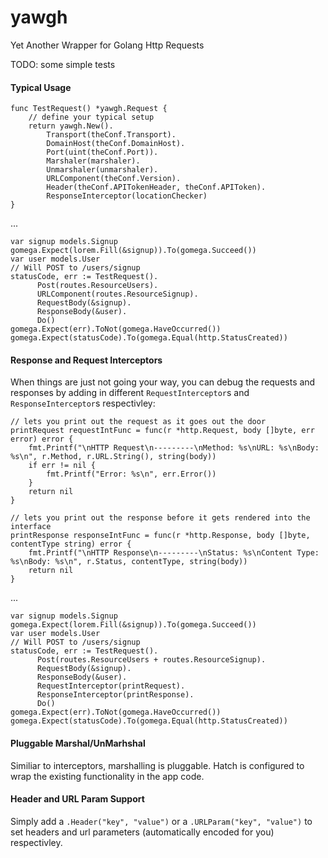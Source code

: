 # yawgh
Yet Another Wrapper for Golang Http Requests

TODO: some simple tests

#### Typical Usage ####

```
func TestRequest() *yawgh.Request {
	// define your typical setup
	return yawgh.New().
		Transport(theConf.Transport).
		DomainHost(theConf.DomainHost).
		Port(uint(theConf.Port)).
		Marshaler(marshaler).
		Unmarshaler(unmarshaler).
		URLComponent(theConf.Version).
		Header(theConf.APITokenHeader, theConf.APIToken).
		ResponseInterceptor(locationChecker)
}
```
...

```
var signup models.Signup
gomega.Expect(lorem.Fill(&signup)).To(gomega.Succeed())
var user models.User
// Will POST to /users/signup
statusCode, err := TestRequest().
      Post(routes.ResourceUsers).
      URLComponent(routes.ResourceSignup).
      RequestBody(&signup).
      ResponseBody(&user).
      Do()
gomega.Expect(err).ToNot(gomega.HaveOccurred())
gomega.Expect(statusCode).To(gomega.Equal(http.StatusCreated))
```

#### Response and Request Interceptors ####

When things are just not going your way, you can debug the requests and responses by adding in different `RequestInterceptor`s and `ResponseInterceptor`s respectivley:

```
// lets you print out the request as it goes out the door
printRequest requestIntFunc = func(r *http.Request, body []byte, err error) error {
	fmt.Printf("\nHTTP Request\n---------\nMethod: %s\nURL: %s\nBody: %s\n", r.Method, r.URL.String(), string(body))
	if err != nil {
		fmt.Printf("Error: %s\n", err.Error())
	}
	return nil
}

// lets you print out the response before it gets rendered into the interface
printResponse responseIntFunc = func(r *http.Response, body []byte, contentType string) error {
	fmt.Printf("\nHTTP Response\n---------\nStatus: %s\nContent Type: %s\nBody: %s\n", r.Status, contentType, string(body))
	return nil
}
```
...
```
var signup models.Signup
gomega.Expect(lorem.Fill(&signup)).To(gomega.Succeed())
var user models.User
// Will POST to /users/signup
statusCode, err := TestRequest().
      Post(routes.ResourceUsers + routes.ResourceSignup).
      RequestBody(&signup).
      ResponseBody(&user).
      RequestInterceptor(printRequest).
      ResponseInterceptor(printResponse).
      Do()
gomega.Expect(err).ToNot(gomega.HaveOccurred())
gomega.Expect(statusCode).To(gomega.Equal(http.StatusCreated))
```
#### Pluggable Marshal/UnMarhshal ####

Similiar to interceptors, marshalling is pluggable.  Hatch is configured to wrap the existing functionality in the app code.

#### Header and URL Param Support ####

Simply add a `.Header("key", "value")` or a `.URLParam("key", "value")` to set headers and url parameters (automatically encoded for you) respectivley.
